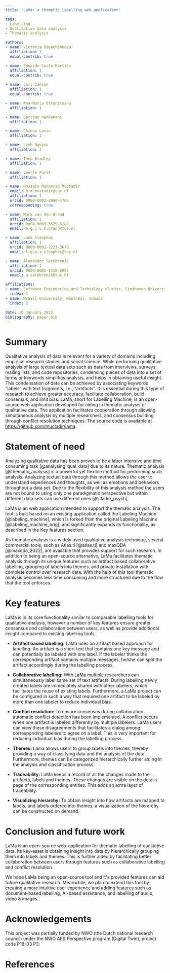 ```yaml
---
title: 'LaMa: a thematic labelling web application'

tags:
- Labelling
- Qualitative data analysis
- Thematic analysis

authors:
- name: Victoria Bogachenkova 
  affiliation: 1
  equal-contrib: true

- name: Eduardo Costa Martins 
  affiliation: 1
  equal-contrib: true
  
- name: Jarl Jansen 
  affiliation: 1
  equal-contrib: true

- name: Ana-Maria Olteniceanu
  affiliation: 1

- name: Bartjan Henkemans 
  affiliation: 1

- name: Chinno Lavin
  affiliation: 1

- name: Linh Nguyen
  affiliation: 2

- name: Thea Bradley 
  affiliation: 1

- name: Veerle Fürst
  affiliation: 1

- name: Hossain Muhammad Muctadir
  email: h.m.muctadir@tue.nl
  affiliation: 1
  orcid: 0000-0002-2090-4766
  corresponding: true

- name: Mark van den Brand
  affiliation: 1
  orcid: 0000-0003-3529-6182
  email: m.g.j.v.d.brand@tue.nl

- name: Loek Cleophas
  affiliation: 1
  orcid: 0000-0002-7221-3676
  email: l.g.w.a.cleophas@tue.nl

- name: Alexander Serebrenik
  affiliation: 1
  orcid: 0000-0002-1418-0095
  email: a.serebrenik@tue.nl

affiliations:
- name: Software Engineering and Technology cluster, Eindhoven University of Technology, Eindhoven, The Netherlands
  index: 1
- name: McGill University, Montreal, Canada
  index: 2

date: 10 January 2022
bibliography: paper.bib
---
```


# Summary

Qualitative analysis of data is relevant for a variety of domains including empirical research studies and social science. While performing qualitative analysis of large textual data sets such as data from interviews, surveys, mailing lists, and code repositories, condensing pieces of data into a set of terms or keywords simplifies analysis, and helps in obtaining useful insight. This condensation of data can be achieved by associating keywords “labels” with text fragments, i.e., “artifacts”. It is essential during this type of research to achieve greater accuracy, facilitate collaboration, build consensus, and limit bias. LaMa, short for Labelling Machine, is an open-source web application developed for aiding in thematic analysis of qualitative data. The application facilitates cooperation through allowing simultaneous analysis by multiple researchers, and consensus building through conflict resolution techniques. The source code is available at <https://github.com/muctadir/lama>.

# Statement of need

Analyzing qualitative data has been proven to be a labor intensive and time consuming task [@analysing_qual_data] due to its nature. Thematic analysis [@thematic_analysis] is a powerful yet flexible method for performing such analysis. Analyzing textual data through this method allows the user to understand experiences and thoughts, as well as emotions and behaviors throughout a data set. Due to the flexibility of this analysis method the users are not bound to using only one paradigmatic perspective but within different data sets can use different ones [@clarke_psych].

LaMa is an web application intended to support the thematic analysis. The tool is built based on an existing application called the Labeling Machine [@labeling_machine], which is forked from the original Labeling Machine [@labeling_machine_orig], and significantly expands its functionality, as described in the Key features section.

As thematic analysis is a widely used qualitative analysis technique, several commercial tools, such as Atlas.ti [@atlas.ti] and maxQDA [@maxqda_2022], are available that provides support for such research. In addition to being an open-source alternative, LaMa facilitates thematic analysis through its unique features such as artifact based collaborative labelling, grouping of labels into themes, and private installation with complete control over research data. With the help of this tool thematic analysis becomes less time consuming and more structured due to the flow that the tool enforces.

# Key features

LaMa is in its core functionality similar to comparable labelling tools for qualitative analysis, however a number of key features ensure greater consensus and collaboration between users, as well as provide additional insight compared to existing labelling tools.

- __Artifact based labelling:__ LaMa uses an artifact based approach for labelling. An artifact is a short text that contains one key message and can potentially be labeled with one label. If the labeler thinks the corresponding artifact contains multiple messages, he/she can split the artifact accordingly during the labelling process.

- __Collaborative labelling:__ With LaMa multiple researchers can simultaneously label same set of text artifacts. During labelling newly created labels are immediately shared with other labelers, which facilitates the reuse of existing labels. Furthermore, a LaMa project can be configured in such a way that required one artifact to be labeled by more than one labeler to reduce individual bias.

- __Conflict resolution:__ To ensure consensus during collaboration automatic conflict detection has been implemented. A conflict occurs when one artifact is labeled differently by multiple labelers. LaMa users can view these disagreements that facilitates a dialog among corresponding labelers to agree on a label. This is very important for reducing individual bias during the labelling process.

- __Themes:__ Lama allows users to group labels into themes, thereby providing a way of classifying data and the analysis of the data. Furthermore, themes can be categorized hierarchically further aiding in the analysis and classification process.

- __Traceability:__ LaMa keeps a record of all the changes made to the artifacts, labels and themes. These changes are visible on the details page of the corresponding entities. This adds an extra layer of traceability.

- __Visualizing hierarchy:__ To obtain insight into how artifacts are mapped to labels, and labels ordered into themes, a visualization of the hierarchy can be constructed on demand.

# Conclusion and future work

LaMa is an open-source web-application for thematic labelling of qualitative data. Its key-asset is obtaining insight into data by hierarchically grouping them into labels and themes. This is further aided by facilitating better collaboration between users through features such as collaborative labelling and conflict resolution.

We hope LaMa being an open-source tool and it's provided features can aid future qualitative research. Meanwhile, we plan to extend this tool by creating a more intuitive user experience and adding features such as document-based labelling, AI-based assistance, and labelling of audio, video & images.

# Acknowledgements

This project was partially funded by NWO (the Dutch national research council) under the NWO AES Perspective program (Digital Twin), project code P18-03 P3.

# References